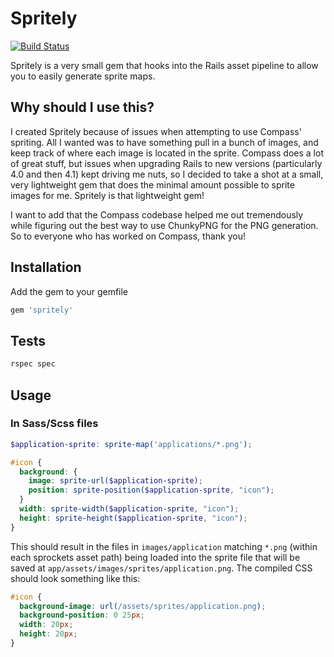 Spritely
========

[![Build Status](https://travis-ci.org/agrobbin/spritely.svg?branch=master)](https://travis-ci.org/agrobbin/spritely)

Spritely is a very small gem that hooks into the Rails asset pipeline to allow you to easily generate sprite maps.

## Why should I use this?

I created Spritely because of issues when attempting to use Compass' spriting. All I wanted was to have something pull in a bunch of images, and keep track of where each image is located in the sprite. Compass does a lot of great stuff, but issues when upgrading Rails to new versions (particularly 4.0 and then 4.1) kept driving me nuts, so I decided to take a shot at a small, very lightweight gem that does the minimal amount possible to sprite images for me. Spritely is that lightweight gem!

I want to add that the Compass codebase helped me out tremendously while figuring out the best way to use ChunkyPNG for the PNG generation. So to everyone who has worked on Compass, thank you!

## Installation

Add the gem to your gemfile

```ruby
gem 'spritely'
```

## Tests

```bash
rspec spec
```

## Usage

### In Sass/Scss files

```scss
$application-sprite: sprite-map('applications/*.png');

#icon {
  background: {
    image: sprite-url($application-sprite);
    position: sprite-position($application-sprite, "icon");
  }
  width: sprite-width($application-sprite, "icon");
  height: sprite-height($application-sprite, "icon");
}
```

This should result in the files in `images/application` matching `*.png` (within each sprockets asset path) being loaded into the sprite file that will be saved at `app/assets/images/sprites/application.png`. The compiled CSS should look something like this:

```css
#icon {
  background-image: url(/assets/sprites/application.png);
  background-position: 0 25px;
  width: 20px;
  height: 20px;
}
```
